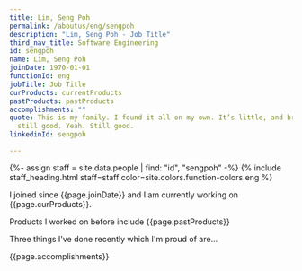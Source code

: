 ```yaml
---
title: Lim, Seng Poh
permalink: /aboutus/eng/sengpoh
description: "Lim, Seng Poh - Job Title"
third_nav_title: Software Engineering
id: sengpoh
name: Lim, Seng Poh
joinDate: 1970-01-01
functionId: eng
jobTitle: Job Title
curProducts: currentProducts
pastProducts: pastProducts
accomplishments: ""
quote: This is my family. I found it all on my own. It’s little, and broken, but
  still good. Yeah. Still good.
linkedinId: sengpoh

---
```


{%- assign staff = site.data.people | find: "id", "sengpoh" -%}
{% include staff_heading.html staff=staff color=site.colors.function-colors.eng %}

<p>I joined since {{page.joinDate}} and I am currently working on {{page.curProducts}}.</p>

<p>Products I worked on before include {{page.pastProducts}}</p>

<p>Three things I've done recently which I'm proud of are...</p>
{{page.accomplishments}}
